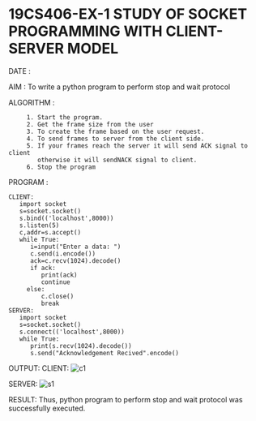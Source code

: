 # 19CS406-EX-1 STUDY OF SOCKET PROGRAMMING WITH CLIENT-SERVER MODEL

DATE :

AIM :
To write a python program to perform stop and wait protocol

ALGORITHM :
```
     1. Start the program.
     2. Get the frame size from the user
     3. To create the frame based on the user request.
     4. To send frames to server from the client side.
     5. If your frames reach the server it will send ACK signal to client
        otherwise it will sendNACK signal to client.
     6. Stop the program
```


PROGRAM :
```
CLIENT:
   import socket
   s=socket.socket()
   s.bind(('localhost',8000))
   s.listen(5)
   c,addr=s.accept()
   while True:
      i=input("Enter a data: ")
      c.send(i.encode())
      ack=c.recv(1024).decode()
      if ack:
         print(ack)
         continue
     else:
         c.close()
         break
SERVER:
   import socket
   s=socket.socket()
   s.connect(('localhost',8000))
   while True:
      print(s.recv(1024).decode())
      s.send("Acknowledgement Recived".encode()
```

OUTPUT:
CLIENT:
![c1](https://github.com/aparnabalasubrmanian/19CS406-EX-1/assets/123351172/fbd8521a-f08c-4129-9566-d085da74f623)

SERVER:
![s1](https://github.com/aparnabalasubrmanian/19CS406-EX-1/assets/123351172/b427ba75-3700-4208-94eb-198c22b222e6)


RESULT:
Thus, python program to perform stop and wait protocol was successfully executed.
